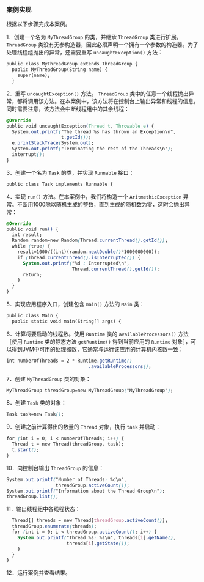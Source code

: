 ### 案例实现

根据以下步骤完成本案例。

1．创建一个名为 `MyThreadGroup` 的类，并继承 `ThreadGroup` 类进行扩展。 `ThreadGroup` 类没有无参构造器，因此必须声明一个拥有一个参数的构造器。为了处理线程组抛出的异常，还需要重写 `uncaughtException()` 方法：

```css
public class MyThreadGroup extends ThreadGroup {
  public MyThreadGroup(String name) {
    super(name);
  }
```

2．重写 `uncaughtException()` 方法。 `ThreadGroup` 类中的任意一个线程抛出异常，都将调用该方法。在本案例中，该方法将在控制台上输出异常和线程的信息。同时需要注意，该方法会中断线程组中的其余线程：

```css
@Override
public void uncaughtException(Thread t, Throwable e) {
  System.out.printf("The thread %s has thrown an Exception\n",
                    t.getId());
  e.printStackTrace(System.out);
  System.out.printf("Terminating the rest of the Threads\n");
  interrupt();
}
```

3．创建一个名为 `Task` 的类，并实现 `Runnable` 接口：

```css
public class Task implements Runnable {
```

4．实现 `run()` 方法。在本案例中，我们将构造一个 `AritmethicException` 异常。不断用1000除以随机生成的整数，直到生成的随机数为零，这时会抛出异常：

```css
@Override
public void run() {
  int result;
  Random random=new Random(Thread.currentThread().getId());
  while (true) {
    result=1000/((int)(random.nextDouble()*1000000000));
    if (Thread.currentThread().isInterrupted()) {
      System.out.printf("%d : Interrupted\n",
                        Thread.currentThread().getId());
      return;
    }
  }
}
```

5．实现应用程序入口，创建包含 `main()` 方法的 `Main` 类：

```css
public class Main {
  public static void main(String[] args) {
```

6．计算将要启动的线程数。使用 `Runtime` 类的 `availableProcessors()` 方法［使用 `Runtime` 类的静态方法 `getRuntime()` 得到当前应用的 `Runtime` 对象］，可以得到JVM中可用的处理器数，它通常与运行该应用的计算机内核数一致：

```css
int numberOfThreads = 2 * Runtime.getRuntime()
                              .availableProcessors();
```

7．创建 `MyThreadGroup` 类的对象：

```css
MyThreadGroup threadGroup=new MyThreadGroup("MyThreadGroup");
```

8．创建 `Task` 类的对象：

```css
Task task=new Task();
```

9．创建之前计算得出的数量的 `Thread` 对象，执行 `task` 并启动：

```css
for (int i = 0; i < numberOfThreads; i++) {
  Thread t = new Thread(threadGroup, task);
  t.start();
}
```

10．向控制台输出 `ThreadGroup` 的信息：

```css
System.out.printf("Number of Threads: %d\n",
                  threadGroup.activeCount());
System.out.printf("Information about the Thread Group\n");
threadGroup.list();
```

11．输出线程组中各线程状态：

```css
  Thread[] threads = new Thread[threadGroup.activeCount()];
  threadGroup.enumerate(threads);
  for (int i = 0; i < threadGroup.activeCount(); i++) {
    System.out.printf("Thread %s: %s\n", threads[i].getName(),
                      threads[i].getState());
    }
  }
}
```

12．运行案例并查看结果。

